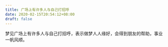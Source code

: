 ```yaml
---
title: 广场上有许多人与自己打招呼
date: 2020-02-15T20:54:12+08:00
draft: false
---
```


梦见广场上有许多人与自己打招呼，表示做梦人人缘好，会得到朋友的帮助，事业一帆风顺。